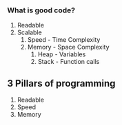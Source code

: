 ### What is good code?
1. Readable
2. Scalable
   1. Speed - Time Complexity
   2. Memory - Space Complexity
      1. Heap - Variables
      2. Stack - Function calls

## 3 Pillars of programming
1. Readable
2. Speed
3. Memory
   
